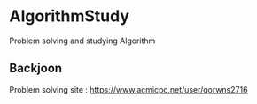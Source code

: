 # AlgorithmStudy
Problem solving and studying Algorithm

## Backjoon
Problem solving site : https://www.acmicpc.net/user/qorwns2716
